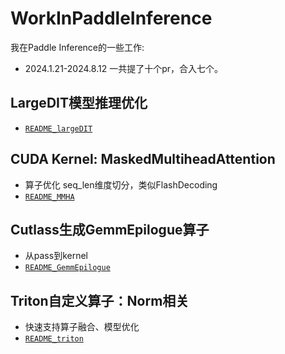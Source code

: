 # WorkInPaddleInference
我在Paddle Inference的一些工作:
- 2024.1.21-2024.8.12 一共提了十个pr，合入七个。

## LargeDIT模型推理优化
- [`README_largeDIT`](./LargeDIT/README_largeDIT.md)

## CUDA Kernel: MaskedMultiheadAttention
- 算子优化 seq_len维度切分，类似FlashDecoding
- [`README_MMHA`](./MaskedMultiheadAttention/README_MMHA.md)

## Cutlass生成GemmEpilogue算子
- 从pass到kernel
- [`README_GemmEpilogue`](./GemmEpilogue/README_GemmEpilogue.md)

## Triton自定义算子：Norm相关
- 快速支持算子融合、模型优化
- [`README_triton`](./TritonKernel/README_triton.md)

